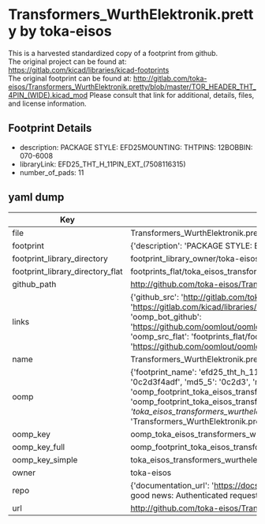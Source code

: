 # Transformers_WurthElektronik.pretty by toka-eisos  
This is a harvested standardized copy of a footprint from github.  
The original project can be found at:  
https://gitlab.com/kicad/libraries/kicad-footprints  
The original footprint can be found at:
http://gitlab.com/toka-eisos/Transformers_WurthElektronik.pretty/blob/master/TOR_HEADER_THT_4PIN_(WIDE).kicad_mod
Please consult that link for additional, details, files, and license information.  
## Footprint Details
* description: PACKAGE STYLE: EFD25MOUNTING: THTPINS: 12BOBBIN: 070-6008  
* libraryLink: EFD25_THT_H_11PIN_EXT_(7508116315)  
* number_of_pads: 11  
## yaml dump  
| Key | Value |  
| --- | --- |  
| file | Transformers_WurthElektronik.pretty/EFD25_THT_H_11PIN_EXT_(7508116315).kicad_mod |  
| footprint | {'description': 'PACKAGE STYLE: EFD25MOUNTING: THTPINS: 12BOBBIN: 070-6008', 'libraryLink': 'EFD25_THT_H_11PIN_EXT_(7508116315)', 'number_of_pads': 11} |  
| footprint_library_directory | footprint_library_owner/toka-eisos_Transformers_WurthElektronik.pretty |  
| footprint_library_directory_flat | footprints_flat/toka_eisos_transformers_wurthelektronik_efd25_tht_h_11pin_ext_(7508116315)/working |  
| github_path | http://github.com/toka-eisos/Transformers_WurthElektronik.pretty/blob/master/EFD25_THT_H_11PIN_EXT_(7508116315).kicad_mod |  
| links | {'github_src': 'http://gitlab.com/toka-eisos/Transformers_WurthElektronik.pretty/blob/master/TOR_HEADER_THT_4PIN_(WIDE).kicad_mod', 'github_src_repo': 'https://gitlab.com/kicad/libraries/kicad-footprints', 'oomp_bot': 'footprints/toka_eisos_transformers_wurthelektronik_efd25_tht_h_11pin_ext_(7508116315)/working', 'oomp_bot_github': 'https://github.com/oomlout/oomlout_oomp_footprint_bot/tree/main/footprints/toka_eisos_transformers_wurthelektronik_efd25_tht_h_11pin_ext_(7508116315)/working', 'oomp_src_flat': 'footprints_flat/footprints_flat/toka_eisos_transformers_wurthelektronik_efd25_tht_h_11pin_ext_(7508116315)/working', 'oomp_src_flat_github': 'https://github.com/oomlout/oomlout_oomp_footprint_src/tree/main/footprints_flat/toka_eisos_transformers_wurthelektronik_efd25_tht_h_11pin_ext_(7508116315)/working'} |  
| name | Transformers_WurthElektronik.pretty |  
| oomp | {'footprint_name': 'efd25_tht_h_11pin_ext_(7508116315)', 'library_name': 'transformers_wurthelektronik', 'md5': '0c2d3f4adf46df2734920b911f4a1212', 'md5_10': '0c2d3f4adf', 'md5_5': '0c2d3', 'md5_6': '0c2d3f', 'oomp_key': 'oomp_toka_eisos_transformers_wurthelektronik_efd25_tht_h_11pin_ext_(7508116315)', 'oomp_key_extra': 'oomp_footprint_toka_eisos_transformers_wurthelektronik_efd25_tht_h_11pin_ext_(7508116315)', 'oomp_key_full': 'oomp_footprint_toka_eisos_transformers_wurthelektronik_efd25_tht_h_11pin_ext_(7508116315)_0c2d3f', 'oomp_key_simple': 'toka_eisos_transformers_wurthelektronik_efd25_tht_h_11pin_ext_(7508116315)', 'original_filename': 'Transformers_WurthElektronik.pretty/EFD25_THT_H_11PIN_EXT_(7508116315).kicad_mod', 'owner_name': 'toka_eisos'} |  
| oomp_key | oomp_toka_eisos_transformers_wurthelektronik_efd25_tht_h_11pin_ext_(7508116315) |  
| oomp_key_full | oomp_footprint_toka_eisos_transformers_wurthelektronik_efd25_tht_h_11pin_ext_(7508116315) |  
| oomp_key_simple | toka_eisos_transformers_wurthelektronik_efd25_tht_h_11pin_ext_(7508116315) |  
| owner | toka-eisos |  
| repo | {'documentation_url': 'https://docs.github.com/rest/overview/resources-in-the-rest-api#rate-limiting', 'message': "API rate limit exceeded for 84.66.173.59. (But here's the good news: Authenticated requests get a higher rate limit. Check out the documentation for more details.)"} |  
| url | http://github.com/toka-eisos/Transformers_WurthElektronik.pretty |  

